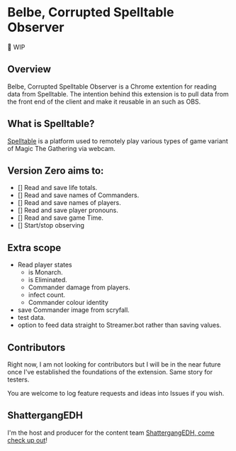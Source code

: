# Belbe, Corrupted Spelltable Observer
🚧 WIP
## Overview
Belbe, Corrupted Spelltable Observer is a Chrome extention for reading data from Spelltable.
The intention behind this extension is to pull data from the front end of the client and make it reusable in an such as OBS.

## What is Spelltable?
[Spelltable](https://spelltable.wizards.com/) is a platform used to remotely play various types of game variant of Magic The Gathering via webcam. 

## Version Zero aims to:
- [] Read and save life totals.
- [] Read and save names of Commanders.
- [] Read and save names of players.
- [] Read and save player pronouns.
- [] Read and save game Time.
- [] Start/stop observing

## Extra scope
- Read player states
  - is Monarch.
  - is Eliminated.
  - Commander damage from players.
  - infect count.
  - Commander colour identity
- save Commander image from scryfall.
- test data.
- option to feed data straight to Streamer.bot rather than saving values.

## Contributors
Right now, I am not looking for contributors but I will be in the near future once I've established the foundations of the extension. Same story for testers.

You are welcome to log feature requests and ideas into Issues if you wish.

## ShattergangEDH
I'm the host and producer for the content team [ShattergangEDH, come check up out](http://shattergang.com/)!